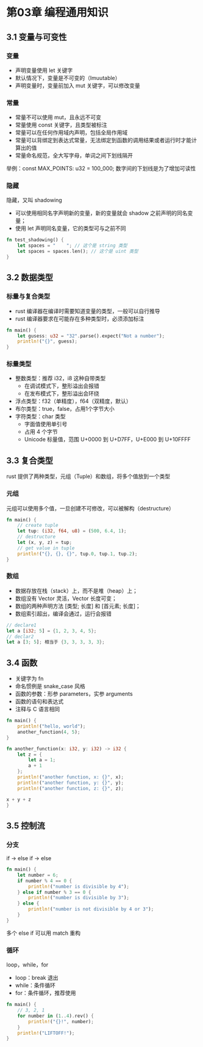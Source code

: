 # 第03章 编程通用知识

## 3.1 变量与可变性

### 变量
- 声明变量使用 let 关键字
- 默认情况下，变量是不可变的（Imuutable）
- 声明变量时，变量前加入 mut 关键字，可以修改变量

### 常量
- 常量不可以使用 mut，且永远不可变
- 常量使用 const 关键字，且类型被标注
- 常量可以在任何作用域内声明，包括全局作用域
- 常量可以背绑定到表达式常量，无法绑定到函数的调用结果或者运行时才能计算出的值
- 常量命名规范，全大写字母，单词之间下划线隔开

举例：const MAX_POINTS: u32 = 100_000; 数字间的下划线是为了增加可读性

### 隐藏

隐藏，又叫 shadowing

- 可以使用相同名字声明新的变量，新的变量就会 shadow 之前声明的同名变量；
- 使用 let 声明同名变量，它的类型可与之前不同

```rust
fn test_shadowing() {
    let spaces = "    "; // 这个是 string 类型
    let spaces = spaces.len(); // 这个是 uint 类型
}
```

## 3.2 数据类型

### 标量与复合类型
- rust 编译器在编译时需要知道变量的类型，一般可以自行推导
- rust 编译器要求在可能存在多种类型时，必须添加标注

```rust
fn main() {
    let gusess: u32 = "32".parse().expect("Not a number");
    println!("{}", guess);
}
```

### 标量类型
- 整数类型：推荐 i32，i8 这种自带类型
  - 在调试模式下，整形溢出会报错
  - 在发布模式下，整形溢出会环绕
- 浮点类型：f32（单精度），f64（双精度，默认）
- 布尔类型：true，false，占用1个字节大小
- 字符类型：char 类型
  - 字面值使用单引号
  - 占用 4 个字节
  - Unicode 标量值，范围 U+0000 到 U+D7FF，U+E000 到 U+10FFFF

## 3.3 复合类型

rust 提供了两种类型，元组（Tuple）和数组，将多个值放到一个类型

### 元组

元组可以使用多个值，一旦创建不可修改，可以被解构（destructure）

```rust
fn main() {
    // create tuple
    let tup: (i32, f64, u8) = (500, 6.4, 1);
    // destructure
    let (x, y, z) = tup;
    // get value in tuple
    println!("{}, {}, {}", tup.0, tup.1, tup.2);
}
```

### 数组

- 数据存放在栈（stack）上，而不是堆（heap）上；
- 数组没有 Vector 灵活，Vector 长度可变；
- 数组的两种声明方法 [类型; 长度] 和 [首元素; 长度]；
- 数组索引超出，编译会通过，运行会报错

```rust
// declare1
let a [i32; 5] = {1, 2, 3, 4, 5};
// declar2
let a [3; 5]; 相当于 {3, 3, 3, 3, 3};
```

## 3.4 函数

- 关键字为 fn
- 命名惯例是 snake_case 风格
- 函数的参数：形参 parameters，实参 arguments
- 函数的语句和表达式
- 注释与 C 语言相同

```rust
fn main() {
    println!("hello, world");
    another_function(4, 5);
}

fn another_function(x: i32, y: i32) -> i32 {
    let z = {
        let a = 1;
        a + 1
    };
    println!("another function, x: {}", x);
    println!("another function, y: {}", y);
    println!("another function, z: {}", z);

x + y + z
}
```

## 3.5 控制流

### 分支

if -> else if -> else

```rust
fn main() {
    let number = 6;
    if number % 4 == 0 {
        println!("number is divisible by 4");
    } else if number % 3 == 0 {
        println!("number is divisible by 3");
    } else {
        println!("number is not divisible by 4 or 3");
    }
}
```

多个 else if 可以用 match 重构

### 循环

loop，while，for

- loop：break 退出
- while：条件循环
- for：条件循环，推荐使用

```rust
fn main() {
    // 3, 2, 1
    for number in (1..4).rev() {
        println!("{}!", number);
    }
    println!("LIFTOFF!");
}
```